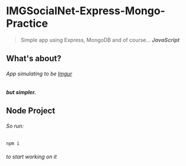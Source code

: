 # IMGSocialNet-Express-Mongo-Practice

>Simple app using Express,
>MongoDB and of course... **_JavaScript_**

## What's about?

###### App simulating to be [Imgur](https://imgur.com/)
##### but *simpler*.

## Node Project

###### So run:
  ``` npm i ```
###### to start working on it
